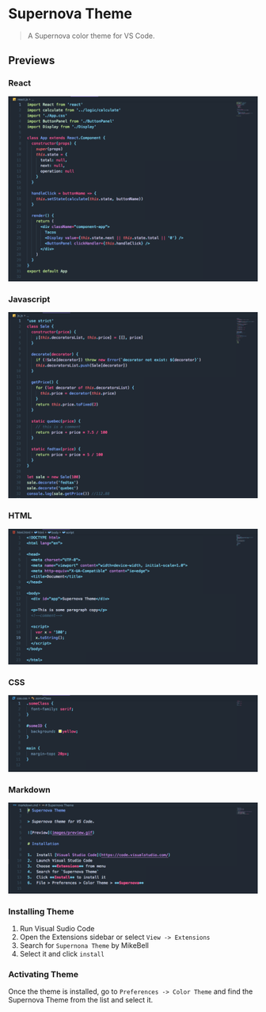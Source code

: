 # Supernova Theme

> A Supernova color theme for VS Code.

## Previews
### React
![React preview](https://github.com/mikeybell/supernova-color-theme/blob/master/previews/supernova_react.png "React Preview")

### Javascript
![Javascript preview](https://github.com/mikeybell/supernova-color-theme/blob/master/previews/supernova_javascript.png "Javascript Preview")

### HTML
![HTML preview](https://github.com/mikeybell/supernova-color-theme/blob/master/previews/supernova_html.png "HTML Preview")

### CSS
![CSS preview](https://github.com/mikeybell/supernova-color-theme/blob/master/previews/supernova_css.png "CSS Preview")

### Markdown
![Markdown preview](https://github.com/mikeybell/supernova-color-theme/blob/master/previews/supernova_markdown.png "Markdown Preview")


### Installing Theme
1. Run Visual Sudio Code
2. Open the Extensions sidebar or select `View -> Extensions`
3. Search for `Supernona Theme` by MikeBell
4. Select it and click `install`

### Activating Theme
Once the theme is installed, go to `Preferences -> Color Theme` and find the Supernova Theme from the list and select it.

